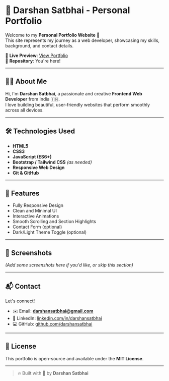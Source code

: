 # 🌟 Darshan Satbhai - Personal Portfolio

Welcome to my **Personal Portfolio Website** 👋  
This site represents my journey as a web developer, showcasing my skills, background, and contact details.

🔗 **Live Preview**: [View Portfolio](https://your-portfolio-link.com)  
📁 **Repository**: You're here!

---

## 🧑‍💻 About Me

Hi, I'm **Darshan Satbhai**, a passionate and creative **Frontend Web Developer** from India 🇮🇳.  
I love building beautiful, user-friendly websites that perform smoothly across all devices.

---

## 🛠️ Technologies Used

- **HTML5**  
- **CSS3**  
- **JavaScript (ES6+)**  
- **Bootstrap / Tailwind CSS** *(as needed)*  
- **Responsive Web Design**  
- **Git & GitHub**

---

## 📱 Features

- Fully Responsive Design  
- Clean and Minimal UI  
- Interactive Animations  
- Smooth Scrolling and Section Highlights  
- Contact Form (optional)  
- Dark/Light Theme Toggle (optional)

---

## 📸 Screenshots

*(Add some screenshots here if you'd like, or skip this section)*

---

## 📬 Contact

Let's connect!

- ✉️ Email: **darshansatbhai@gmail.com**  
- 💼 LinkedIn: [linkedin.com/in/darshansatbhai](https://linkedin.com/in/darshansatbhai)  
- 💻 GitHub: [github.com/darshansatbhai](https://github.com/darshansatbhai)

---

## 📜 License

This portfolio is open-source and available under the **MIT License**.

---

> 🔥 Built with 💙 by **Darshan Satbhai**
